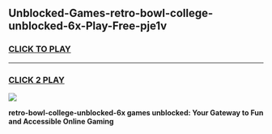 
## Unblocked-Games-retro-bowl-college-unblocked-6x-Play-Free-pje1v
<h3>
<a href="https://premium76.site?title=retro-bowl-college-unblocked-6x&ref=23A">CLICK TO PLAY</a></h3>
<hr>

<h3>
<a href="https://premium76.site?title=retro-bowl-college-unblocked-6x&ref=23A">CLICK 2 PLAY</a>
  
</h3>

<a href="https://premium76.site?title=retro-bowl-college-unblocked-6x&ref=23A"><img src="https://clearcache.store/games.png"></a>


**retro-bowl-college-unblocked-6x games unblocked: Your Gateway to Fun and Accessible Online Gaming**
